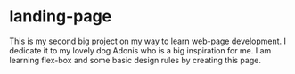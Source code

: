 # landing-page


This is my second big project on my way to learn web-page development.
I dedicate it to my lovely dog Adonis who is a big inspiration for me.
I am learning flex-box and some basic design rules by creating this page.
